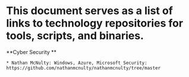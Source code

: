 # This document serves as a list of links to technology repositories for tools, scripts, and binaries. #

**Cyber Security **

    * Nathan McNulty: Windows, Azure, Microsoft Security: https://github.com/nathanmcnulty/nathanmcnulty/tree/master


